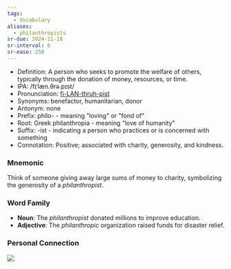 ```yaml
---
tags:
  - Vocabulary
aliases:
  - philanthropists
sr-due: 2024-11-18
sr-interval: 6
sr-ease: 250
---
```


- Definition: A person who seeks to promote the welfare of others, typically through the donation of money, resources, or time.
- IPA: /fɪˈlæn.θrə.pɪst/
- Pronunciation: [fi-LAN-thruh-pist](https://www.google.com/search?q=how+to+pronounce+philanthropist)
- Synonyms: benefactor, humanitarian, donor
- Antonym: none
- Prefix: philo- - meaning "loving" or "fond of"
- Root: Greek philanthropia - meaning "love of humanity"
- Suffix: -ist - indicating a person who practices or is concerned with something
- Connotation: Positive; associated with charity, generosity, and kindness.

### Mnemonic

Think of someone giving away large sums of money to charity, symbolizing the generosity of a *philanthropist*.

### Word Family

- **Noun**: The *philanthropist* donated millions to improve education.
- **Adjective**: The *philanthropic* organization raised funds for disaster relief.

### Personal Connection

![](https://blog.sothebysrealty.co.uk/hubfs/Imported_Blog_Media/f52ce71d-8449-4698-a34a-8fb2c229824e-2.jpg)
